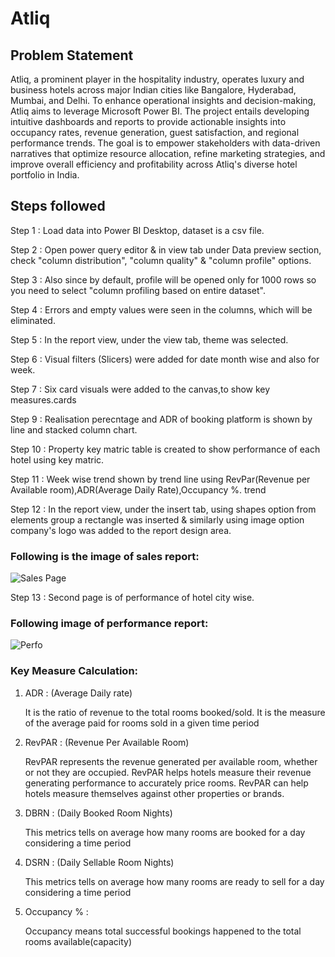 # Atliq
## Problem Statement

Atliq, a prominent player in the hospitality industry, operates luxury and business hotels across major Indian cities like Bangalore, Hyderabad, Mumbai, and Delhi. To enhance operational insights and decision-making, Atliq aims to leverage Microsoft Power BI. The project entails developing intuitive dashboards and reports to provide actionable insights into occupancy rates, revenue generation, guest satisfaction, and regional performance trends. The goal is to empower stakeholders with data-driven narratives that optimize resource allocation, refine marketing strategies, and improve overall efficiency and profitability across Atliq's diverse hotel portfolio in India.

## Steps followed
Step 1 : Load data into Power BI Desktop, dataset is a csv file.

Step 2 : Open power query editor & in view tab under Data preview section, check "column distribution", "column quality" & "column profile" options.

Step 3 : Also since by default, profile will be opened only for 1000 rows so you need to select "column profiling based on entire dataset".

Step 4 : Errors and empty values were seen in the columns, which will be eliminated.

Step 5 : In the report view, under the view tab, theme was selected.

Step 6 : Visual filters (Slicers) were added for date month wise and also for week.

Step 7 : Six card visuals were added to the canvas,to show key measures.cards

Step 9 : Realisation perecntage and ADR of booking platform is shown by line and stacked column chart.

Step 10 : Property key matric table is created to show performance of each hotel using key matric.

Step 11 : Week wise trend shown by trend line using RevPar(Revenue per Available room),ADR(Average Daily Rate),Occupancy %. trend

Step 12 : In the report view, under the insert tab, using shapes option from elements group a rectangle was inserted & similarly using image option company's logo was added to the report design area. 
### Following is the image of sales report:
![Sales Page](https://github.com/aniketpawar123/Project-Atliq/assets/123149177/d565b26e-8884-4837-aebd-c0e9a53c1397)



Step 13 : Second page is of performance of hotel city wise. 
### Following image of performance report:


![Perfo](https://github.com/aniketpawar123/Project-Atliq/assets/123149177/62390f43-f24c-4887-b4fb-07783a0b311d)

### Key Measure Calculation:

1.  ADR : (Average Daily rate)

    It is the ratio of revenue to the total rooms booked/sold. It is the measure of the average paid for rooms sold in a given time period

    
2.  RevPAR : (Revenue Per Available Room)

    RevPAR represents the revenue generated per available room, whether or not they are occupied. RevPAR helps hotels measure their revenue generating performance to accurately price rooms. RevPAR can help hotels measure themselves against other properties or brands.

    
3.  DBRN : (Daily Booked Room Nights)

    This metrics tells on average how many rooms are booked for a day considering a time period

      
4.  DSRN : (Daily Sellable Room Nights)

    This metrics tells on average how many rooms are ready to sell for a day considering a time period

        
5.  Occupancy % :
   
    Occupancy means total successful bookings happened to the total rooms available(capacity)

    

